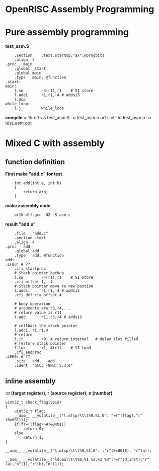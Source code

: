 OpenRISC Assembly Programming
===============================

# Pure assembly programming

**test_asm.S**

        .section    .text.startup,"ax",@progbits
        .align  4
    .proc   main
        .global _start
        .global main
        .type   main, @function
    _start:
    main:
        l.sw        -4(r1),r1    # SI store
        l.addi      r1,r1,-4 # addsi3
    	l.nop
    while_loop:
    	l.j			while_loop

**compile**
    or1k-elf-as test_asm.S -o test_asm.o
    or1k-elf-ld test_asm.o -o test_asm.out

# Mixed C with assembly 

## function definition

**First make "add.c" for test**
~~~~
    int add(int a, int b)
    {
        return a+b;
    }
~~~~

**make assembly code**
~~~~
    or1k-elf-gcc -O2 -S asm.c
~~~~

**result "add.s"**

        .file   "add.c"
        .section .text
        .align  4
    .proc   add
        .global add
        .type   add, @function
    add:
    .LFB0: # ??
        .cfi_startproc
        # Stack pointer backup
        l.sw        -4(r1),r1    # SI store
        .cfi_offset 1, -4
        # Stack pointer move to new postion
        l.addi      r1,r1,-4 # addsi3
        .cfi_def_cfa_offset 4

        # body operation
        # arguments are r3,r4,...
        # return value is r11
        l.add       r11,r3,r4 # addsi3
    
        # rollback the stack pointer
        l.addi  r1,r1,4
        # return
        l.jr        r9  # return_internal   # delay slot filled
        # restore stack pointer
        l.lwz       r1,-4(r1)    # SI load
        .cfi_endproc
    .LFE0: # ??
        .size   add, .-add
        .ident  "GCC: (GNU) 5.3.0"

## inline assembly

**=r (target register), r (source register), n (number)**
~~~~
uint32_t check_flag(void)
{
    uint32_t flag;
    __asm__ __volatile__("l.mfspr\t\t%0,%1,0": "=r"(flag):"r"(0x0011));
    if(f!=((flag>>9)&0x01))
        return 0;
    else
        return 1;
}
~~~~
~~~~
__asm__ __volatile__("l.mtspr\t\t%0,%1,0": :"r"(0x001E), "r"(a));
~~~~
~~~~
__asm__ __volatile__("ld.mul\t\t%0,%1 %2,%3 %4":"=r"(d_inst):"r"(a),"n"(1),"r"(b),"n"(1));
~~~~



